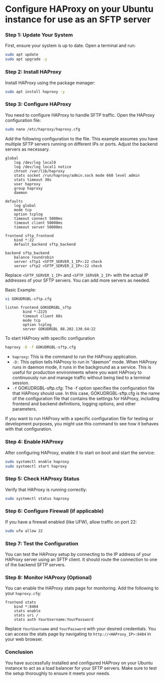 # Configure HAProxy on your Ubuntu instance for use as an SFTP server

### Step 1: Update Your System
First, ensure your system is up to date. Open a terminal and run:

```bash
sudo apt update
sudo apt upgrade -y
```

### Step 2: Install HAProxy
Install HAProxy using the package manager:

```bash
sudo apt install haproxy -y
```

### Step 3: Configure HAProxy
You need to configure HAProxy to handle SFTP traffic. Open the HAProxy configuration file:

```bash
sudo nano /etc/haproxy/haproxy.cfg
```

Add the following configuration to the file. This example assumes you have multiple SFTP servers running on different IPs or ports. Adjust the backend servers as necessary.

```haproxy
global
    log /dev/log local0
    log /dev/log local1 notice
    chroot /var/lib/haproxy
    stats socket /run/haproxy/admin.sock mode 660 level admin
    stats timeout 30s
    user haproxy
    group haproxy
    daemon

defaults
    log global
    mode tcp
    option tcplog
    timeout connect 5000ms
    timeout client 50000ms
    timeout server 50000ms

frontend sftp_frontend
    bind *:22
    default_backend sftp_backend

backend sftp_backend
    balance roundrobin
    server sftp1 <SFTP_SERVER_1_IP>:22 check
    server sftp2 <SFTP_SERVER_2_IP>:22 check
```

Replace `<SFTP_SERVER_1_IP>` and `<SFTP_SERVER_2_IP>` with the actual IP addresses of your SFTP servers. You can add more servers as needed.

Basic Example:
```bash
vi GOKUDRGBL-sftp.cfg
```
```haproxy
listen frontend_GOKUDRGBL_sftp
        bind *:2225
        timeout client 60s
        mode tcp
        option tcplog
        server GOKUDRGBL 88.202.130.64:22
```
To start HAProxy with specific configuration
```bash
haproxy -D -f GOKUDRGBL-sftp.cfg
```
- `haproxy`: This is the command to run the HAProxy application.
- `-D:` This option tells HAProxy to run in "daemon" mode. When HAProxy runs in daemon mode, it runs in the background as a service. This is useful for production environments where you want HAProxy to continuously run and manage traffic without being tied to a terminal session.
- `-f` GOKUDRGBL-sftp.cfg: The -f option specifies the configuration file that HAProxy should use. In this case, GOKUDRGBL-sftp.cfg is the name of the configuration file that contains the settings for HAProxy, including frontend and backend definitions, logging options, and other parameters.

If you want to run HAProxy with a specific configuration file for testing or development purposes, you might use this command to see how it behaves with that configuration.

### Step 4: Enable HAProxy
After configuring HAProxy, enable it to start on boot and start the service:

```bash
sudo systemctl enable haproxy
sudo systemctl start haproxy
```

### Step 5: Check HAProxy Status
Verify that HAProxy is running correctly:

```bash
sudo systemctl status haproxy
```

### Step 6: Configure Firewall (if applicable)
If you have a firewall enabled (like UFW), allow traffic on port 22:

```bash
sudo ufw allow 22
```

### Step 7: Test the Configuration
You can test the HAProxy setup by connecting to the IP address of your HAProxy server using an SFTP client. It should route the connection to one of the backend SFTP servers.

### Step 8: Monitor HAProxy (Optional)
You can enable the HAProxy stats page for monitoring. Add the following to your `haproxy.cfg`:

```haproxy
frontend stats
    bind *:8404
    stats enable
    stats uri /
    stats auth YourUsername:YourPassword
```

Replace `YourUsername` and `YourPassword` with your desired credentials. You can access the stats page by navigating to `http://<HAProxy_IP>:8404` in your web browser.

### Conclusion
You have successfully installed and configured HAProxy on your Ubuntu instance to act as a load balancer for your SFTP servers. Make sure to test the setup thoroughly to ensure it meets your needs.
